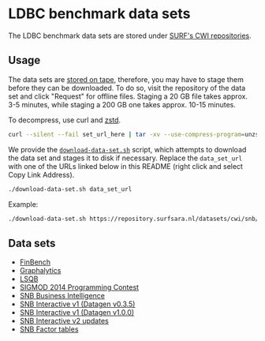 # LDBC benchmark data sets

The LDBC benchmark data sets are stored under [SURF's CWI repositories](https://repository.surfsara.nl/community/cwi).

## Usage

The data sets are [stored on tape](https://servicedesk.surfsara.nl/wiki/display/WIKI/Data+Archive#DataArchive-What?-Thetapeback-endandtheDataMigrationFacility(DMF)), therefore, you may have to stage them before they can be downloaded.
To do so, visit the repository of the data set and click "Request" for offline files. Staging a 20 GB file takes approx. 3-5 minutes, while staging a 200 GB one takes approx. 10-15 minutes.

To decompress, use curl and [zstd](https://github.com/facebook/zstd).

```bash
curl --silent --fail set_url_here | tar -xv --use-compress-program=unzstd
```

We provide the [`download-data-set.sh`](https://github.com/ldbc/data-sets-surf-repository/blob/main/download-data-set.sh) script, which attempts to download the data set and stages it to disk if necessary. Replace the `data_set_url` with one of the URLs linked below in this README (right click and select Copy Link Address).

```bash
./download-data-set.sh data_set_url
```

Example:

```bash
./download-data-set.sh https://repository.surfsara.nl/datasets/cwi/snb/files/social_network-csv_basic-longdateformatter/social_network-csv_basic-longdateformatter-sf0.1.tar.zst
```

## Data sets

* [FinBench](finbench.md)
* [Graphalytics](graphalytics.md)
* [LSQB](lsqb.md)
* [SIGMOD 2014 Programming Contest](sigmod-2014-programming-contest.md)
* [SNB Business Intelligence](snb-business-intelligence.md)
* [SNB Interactive v1 (Datagen v0.3.5)](snb-interactive-v1-datagen-v035.md)
* [SNB Interactive v1 (Datagen v1.0.0)](snb-interactive-v1-datagen-v100.md)
* [SNB Interactive v2 updates](snb-interactive-v2-updates.md)
* [SNB Factor tables](snb-factor-tables.md)
